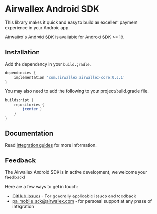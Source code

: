 # Airwallex Android SDK
This library makes it quick and easy to build an excellent payment experience in your Android app.

Airwallex's Android SDK is available for Android SDK >= 19.

## Installation
Add the dependency in your `build.gradle`.
```groovy
dependencies {
    implementation 'com.airwallex:airwallex-core:0.0.1'
}
```
You may also need to add the following to your project/build.gradle file.
```gradle
buildscript {
    repositories {
        jcenter()
    }
}
```

## Documentation
Read [integration guides](https://github.com/Affirm/affirm-merchant-sdk-android/blob/wechat/GUIDE.md) for more information.

## Feedback
The Airwallex Android SDK is in active development, we welcome your feedback!

Here are a few ways to get in touch:

* [GitHub Issues](https://github.com/airwallex/airwallex-payment-android/issues) - For generally applicable issues and feedback
* [pa_mobile_sdk@airwallex.com](mailto:pa_mobile_sdk@airwallex.com) - for personal support at any phase of integration